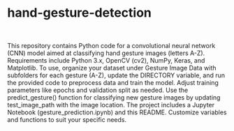 # hand-gesture-detection
<br>

This repository contains Python code for a convolutional neural network (CNN) model aimed at classifying hand gesture images (letters A-Z). Requirements include Python 3.x, OpenCV (cv2), NumPy, Keras, and Matplotlib. To use, organize your dataset under Gesture Image Data with subfolders for each gesture (A-Z), update the DIRECTORY variable, and run the provided code to preprocess data and train the model. Adjust training parameters like epochs and validation split as needed. Use the predict_gesture() function for classifying new gesture images by updating test_image_path with the image location. The project includes a Jupyter Notebook (gesture_prediction.ipynb) and this README. Customize variables and functions to suit your specific needs.